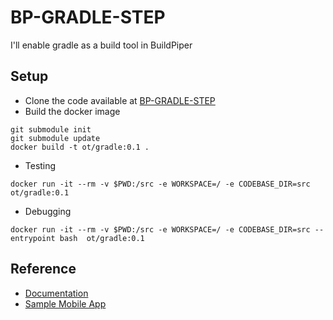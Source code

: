 # BP-GRADLE-STEP
I'll enable gradle as a build tool in BuildPiper

## Setup
* Clone the code available at [BP-GRADLE-STEP](https://github.com/OT-BUILDPIPER-MARKETPLACE/BP-GRADLE-STEP.git)
* Build the docker image

```
git submodule init
git submodule update
docker build -t ot/gradle:0.1 .
```

* Testing
```
docker run -it --rm -v $PWD:/src -e WORKSPACE=/ -e CODEBASE_DIR=src ot/gradle:0.1
```

* Debugging
```
docker run -it --rm -v $PWD:/src -e WORKSPACE=/ -e CODEBASE_DIR=src --entrypoint bash  ot/gradle:0.1
```

## Reference
* [Documentation](https://docs.gradle.org/current/userguide/userguide.html)
* [Sample Mobile App](https://github.com/feedhenry-templates/helloworld-android-gradle)